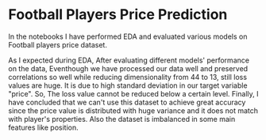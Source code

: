 # Football Players Price Prediction

In the notebooks I have performed EDA and evaluated various models on Football players price dataset.

As I expected during EDA, After evaluating different models' performance on the data, Eventhough we have processed our data well and preserved correlations so well while reducing dimensionality from 44 to 13, still loss values are huge. It is due to high standard deviation in our target variable "price". So, The loss value cannot be reduced below a certain level.
Finally, I have concluded that we can't use this dataset to achieve great accuracy since the price value is distributed with huge variance and it does not match with player's properties. Also the dataset is imbalanced in some main features like position.
